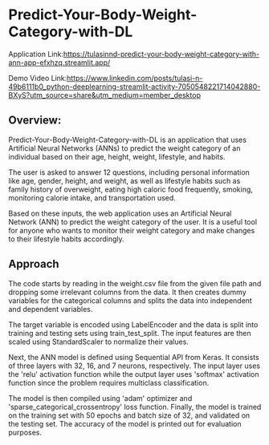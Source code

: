 # Predict-Your-Body-Weight-Category-with-DL

Application Link:https://tulasinnd-predict-your-body-weight-category-with-ann-app-efxhzq.streamlit.app/

Demo Video Link:https://www.linkedin.com/posts/tulasi-n-49b6111b0_python-deeplearning-streamlit-activity-7050548221714042880-BXyS?utm_source=share&utm_medium=member_desktop

## Overview:

Predict-Your-Body-Weight-Category-with-DL is an application that uses
Artificial Neural Networks (ANNs) to predict the weight category of an 
individual based on their age, height, weight, lifestyle, and habits.

The user is asked to answer 12 questions, including personal information
like age, gender, height, and weight, as well as lifestyle habits such
as family history of overweight, eating high caloric food frequently, 
smoking, monitoring calorie intake, and transportation used.

Based on these inputs, the web application uses an Artificial Neural 
Network (ANN) to predict the weight category of the user. It is a useful 
tool for anyone who wants to monitor their weight category and make 
changes to their lifestyle habits accordingly.

## Approach

The code starts by reading in the weight.csv file from the given 
file path and dropping some irrelevant columns from the data. It then 
creates dummy variables for the categorical columns and splits the
data into independent and dependent variables.

The target variable is encoded using LabelEncoder and the data is split 
into training and testing sets using train_test_split. The input 
features are then scaled using StandardScaler to normalize their values.

Next, the ANN model is defined using Sequential API from Keras. It consists 
of three layers with 32, 16, and 7 neurons, respectively. The input layer uses 
the 'relu' activation function while the output layer uses 'softmax' activation
function since the problem requires multiclass classification.

The model is then compiled using 'adam' optimizer and 'sparse_categorical_crossentropy'
loss function. Finally, the model is trained on the training set with 50 epochs 
and batch size of 32, and validated on the testing set. The accuracy of the model 
is printed out for evaluation purposes.
